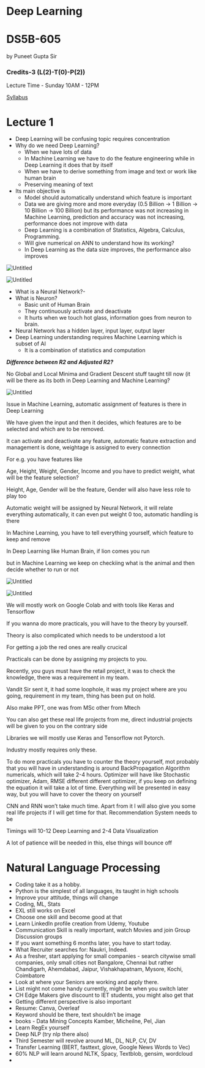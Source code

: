 # Deep Learning

# DS5B-605
by Puneet Gupta Sir

### Credits-3 (L(2)-T(0)-P(2))

Lecture Time - Sunday 10AM - 12PM

[Syllabus](Deep%20Learning%2045bd6d41bf864c4994e16efd07ec56a6/Syllabus%20ba590a4969da40868b63372ab15544cd.md)

# Lecture 1

- Deep Learning will be confusing topic requires concentration
- Why do we need Deep Learning?
    - When we have lots of data
    - In Machine Learning we have to do the feature engineering while in Deep Learning it does that by itself
    - When we have to derive something from image and text or work like human brain
    - Preserving meaning of text
- Its main objective is
    - Model should automatically understand which feature is important
    - Data we are giving more and more everyday (0.5 Billion → 1 Billion → 10 Billion → 100 Billion) but its performance was not increasing in Machine Learning, prediction and accuracy was not increasing, performance does not improve with data
    - Deep Learning is a combination of Statistics, Algebra, Calculus, Programming.
    - Will give numerical on ANN to understand how its working?
    - In Deep Learning as the data size improves, the performance also improves

![Untitled](Deep%20Learning%2045bd6d41bf864c4994e16efd07ec56a6/Untitled.png)

![Untitled](Deep%20Learning%2045bd6d41bf864c4994e16efd07ec56a6/Untitled%201.png)

- What is a Neural Network?-
- What is Neuron?
    - Basic unit of Human Brain
    - They continuously activate and deactivate
    - It hurts when we touch hot glass, information goes from neuron to brain.
- Neural Network has a hidden layer, input layer, output layer
- Deep Learning understanding requires Machine Learning which is subset of AI
    - It is a combination of statistics and computation

***Difference between R2 and Adjusted R2?***

No Global and Local Minima and Gradient Descent stuff taught till now (it will be there as its both in Deep Learning and Machine Learning?

![Untitled](Deep%20Learning%2045bd6d41bf864c4994e16efd07ec56a6/Untitled%202.png)

Issue in Machine Learning, automatic assignment of features is there in Deep Learning

We have given the input and then it decides, which features are to be selected and which are to be removed. 

It can activate and deactivate any feature, automatic feature extraction and management is done, weightage is assigned to every connection

For e.g. you have features like

Age, Height, Weight, Gender, Income and you have to predict weight, what will be the feature selection?

Height, Age, Gender will be the feature, Gender will also have less role to play too

Automatic weight will be assigned by Neural Network, it will relate everything automatically, it can even put weight 0 too, automatic handling is there

In Machine Learning, you have to tell everything yourself, which feature to keep and remove

In Deep Learning like Human Brain, if lion comes you run

but in Machine Learning we keep on checkiing what is the animal and then decide whether to run or not

![Untitled](Deep%20Learning%2045bd6d41bf864c4994e16efd07ec56a6/Untitled%203.png)

![Untitled](Deep%20Learning%2045bd6d41bf864c4994e16efd07ec56a6/Untitled%204.png)

We will mostly work on Google Colab and with tools like Keras and Tensorflow

If you wanna do more practicals, you will have to the theory by yourself. 

Theory is also complicated which needs to be understood a lot

For getting a job the red ones are really crucical

Practicals can be done by assigning my projects to you.

Recently, you guys must have the retail project, it was to check the knowledge, there was a requirement in my team. 

Vandit Sir sent it, it had some loophole, it was my project where are you going, requirement in my team, thing has been put on hold. 

Also make PPT, one was from MSc other from Mtech

You can also get these real life projects from me, direct industrial projects will be given to you on the contrary side

Libraries we will mostly use Keras and Tensorflow not Pytorch.

Industry mostly requires only these.

To do more practicals you have to counter the theory yourself, mot probably that you will have in understanding is around BackPropagation Algorithm numericals, which will take 2-4 hours. Optimizer will have like Stochastic optimizer, Adam, RMSE different different optimizer, if you keep on defining the equation it will take a lot of time. Everything will be presented in easy way, but you will have to cover the theory on yourself

CNN and RNN won’t take much time. Apart from it I will also give you some real life projects if I will get time for that. Recommendation System needs to be 

Timings will 10-12 Deep Learning and 2-4 Data Visualization

A lot of patience will be needed in this, else things will bounce off 

# Natural Language Processing

- Coding take it as a hobby.
- Python is the simplest of all languages, its taught in high schools
- Improve your attitude, things will change
- Coding, ML, Stats
- EXL still works on Excel
- Choose one skill and become good at that
- Learn LinkedIn profile creation from Udemy, Youtube
- Communication Skill is really important, watch Movies and join Group Discussion groups
- If you want something 6 months later, you have to start today.
- What Recruiter searches for: Naukri, Indeed.
- As a fresher, start applying for small companies - search citywise small companies, only small cities not Bangalore, Chennai but rather Chandigarh, Ahemdabad, Jaipur, Vishakhapatnam, Mysore, Kochi, Coimbatore
- Look at where your Seniors are working and apply there.
- List might not come handy currently, might be when you switch later
- CH Edge Makers give discount to IET students, you might also get that
- Getting different perspective is also important
- Resume: Canva, Overleaf
- Keyword should be there, text shouldn’t be image
- books - Data Mining Concepts  Kamber, Micheilne, Pel, Jian
- Learn RegEx yourself
- Deep NLP (try nlp there also)
- Third Semester will revolve around ML, DL, NLP, CV, DV
- Transfer Learning (BERT, fasttext, glove, Google News Words to Vec)
- 60% NLP will learn around NLTK, Spacy, Textblob, gensim, wordcloud
-
